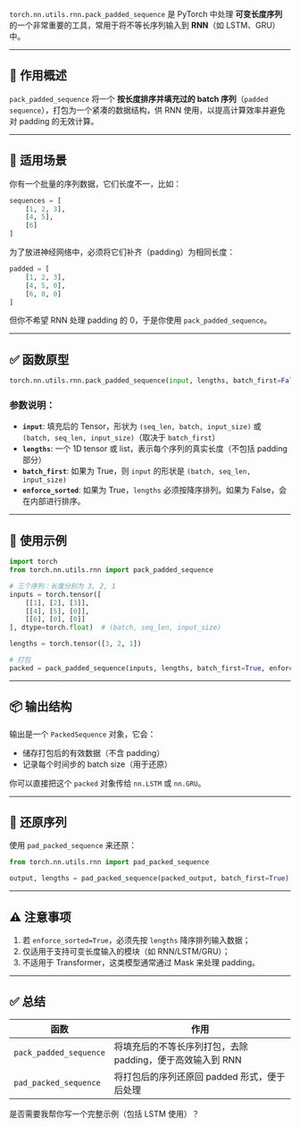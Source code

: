 `torch.nn.utils.rnn.pack_padded_sequence` 是 PyTorch 中处理 **可变长度序列** 的一个非常重要的工具，常用于将不等长序列输入到 **RNN**（如 LSTM、GRU）中。

---

## 🧠 作用概述

`pack_padded_sequence` 将一个 **按长度排序并填充过的 batch 序列**（`padded sequence`），打包为一个紧凑的数据结构，供 RNN 使用，以提高计算效率并避免对 padding 的无效计算。

---

## 🧩 适用场景

你有一个批量的序列数据，它们长度不一，比如：

```python
sequences = [
    [1, 2, 3],
    [4, 5],
    [6]
]
```

为了放进神经网络中，必须将它们补齐（padding）为相同长度：

```python
padded = [
    [1, 2, 3],
    [4, 5, 0],
    [6, 0, 0]
]
```

但你不希望 RNN 处理 padding 的 0，于是你使用 `pack_padded_sequence`。

---

## ✅ 函数原型

```python
torch.nn.utils.rnn.pack_padded_sequence(input, lengths, batch_first=False, enforce_sorted=True)
```

### 参数说明：

* **`input`**: 填充后的 Tensor，形状为 `(seq_len, batch, input_size)` 或 `(batch, seq_len, input_size)`（取决于 `batch_first`）
* **`lengths`**: 一个 1D tensor 或 list，表示每个序列的真实长度（不包括 padding 部分）
* **`batch_first`**: 如果为 True，则 `input` 的形状是 `(batch, seq_len, input_size)`
* **`enforce_sorted`**: 如果为 True，`lengths` 必须按降序排列。如果为 False，会在内部进行排序。

---

## 🔁 使用示例

```python
import torch
from torch.nn.utils.rnn import pack_padded_sequence

# 三个序列：长度分别为 3, 2, 1
inputs = torch.tensor([
    [[1], [2], [3]],
    [[4], [5], [0]],
    [[6], [0], [0]]
], dtype=torch.float)  # (batch, seq_len, input_size)

lengths = torch.tensor([3, 2, 1])

# 打包
packed = pack_padded_sequence(inputs, lengths, batch_first=True, enforce_sorted=False)
```

---

## 📦 输出结构

输出是一个 `PackedSequence` 对象，它会：

* 储存打包后的有效数据（不含 padding）
* 记录每个时间步的 batch size（用于还原）

你可以直接把这个 `packed` 对象传给 `nn.LSTM` 或 `nn.GRU`。

---

## 🔄 还原序列

使用 `pad_packed_sequence` 来还原：

```python
from torch.nn.utils.rnn import pad_packed_sequence

output, lengths = pad_packed_sequence(packed_output, batch_first=True)
```

---

## ⚠️ 注意事项

1. 若 `enforce_sorted=True`，必须先按 `lengths` 降序排列输入数据；
2. 仅适用于支持可变长度输入的模块（如 RNN/LSTM/GRU）；
3. 不适用于 Transformer，这类模型通常通过 Mask 来处理 padding。

---

## ✅ 总结

| 函数                     | 作用                                  |
| ---------------------- | ----------------------------------- |
| `pack_padded_sequence` | 将填充后的不等长序列打包，去除 padding，便于高效输入到 RNN |
| `pad_packed_sequence`  | 将打包后的序列还原回 padded 形式，便于后处理          |

是否需要我帮你写一个完整示例（包括 LSTM 使用）？
